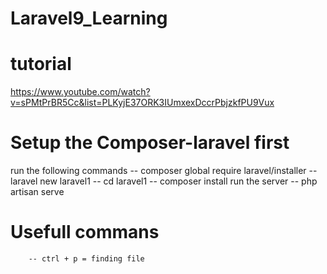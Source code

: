 # Laravel9_Learning
 

# tutorial
https://www.youtube.com/watch?v=sPMtPrBR5Cc&list=PLKyjE37ORK3IUmxexDccrPbjzkfPU9Vux

# Setup the Composer-laravel first
run the following commands
-- composer global require laravel/installer
-- laravel new laravel1
-- cd laravel1
-- composer install
run the server
-- php artisan serve



# Usefull commans
    
        -- ctrl + p = finding file